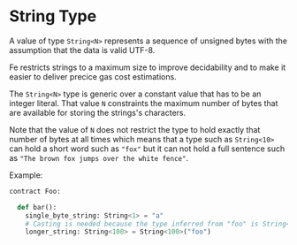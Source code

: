 # String Type

A value of type `String<N>` represents a sequence of unsigned bytes with the assumption that the data is valid UTF-8.

Fe restricts strings to a maximum size to improve decidability and to make it easier to deliver precice gas cost estimations.

The `String<N>` type is generic over a constant value that has to be an integer literal. That value `N` constraints the maximum number of bytes that are available for storing the strings's characters.

Note that the value of `N` does not restrict the type to hold exactly that number of bytes at all times which means that a type such as `String<10>` can hold a short word such as `"fox"` but it can not hold a full sentence such as `"The brown fox jumps over the white fence"`.

Example:

```python
contract Foo:

  def bar():
    single_byte_string: String<1> = "a"
    # Casting is needed because the type inferred from "foo" is String<3>
    longer_string: String<100> = String<100>("foo")
```